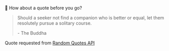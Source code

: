 📣 How about a quote before you go?

> Should a seeker not find a companion who is better or equal, let them resolutely pursue a solitary course.
>
> <p>- The Buddha</p>

Quote requested from [Random Quotes API](https://github.com/lukePeavey/quotable)

